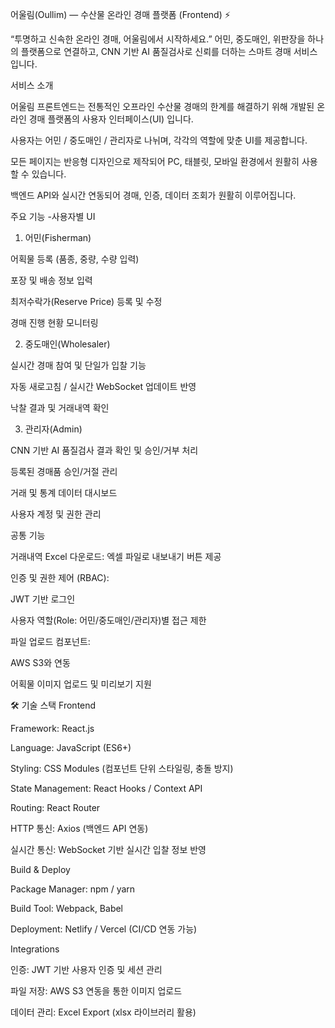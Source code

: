 어울림(Oullim) — 수산물 온라인 경매 플랫폼 (Frontend) ⚡

“투명하고 신속한 온라인 경매, 어울림에서 시작하세요.”
어민, 중도매인, 위판장을 하나의 플랫폼으로 연결하고, CNN 기반 AI 품질검사로 신뢰를 더하는 스마트 경매 서비스입니다.

서비스 소개

어울림 프론트엔드는 전통적인 오프라인 수산물 경매의 한계를 해결하기 위해 개발된 온라인 경매 플랫폼의 사용자 인터페이스(UI) 입니다.

사용자는 어민 / 중도매인 / 관리자로 나뉘며, 각각의 역할에 맞춘 UI를 제공합니다.

모든 페이지는 반응형 디자인으로 제작되어 PC, 태블릿, 모바일 환경에서 원활히 사용할 수 있습니다.

백엔드 API와 실시간 연동되어 경매, 인증, 데이터 조회가 원활히 이루어집니다.

주요 기능
-사용자별 UI

   1. 어민(Fisherman)

   어획물 등록 (품종, 중량, 수량 입력)

   포장 및 배송 정보 입력

   최저수락가(Reserve Price) 등록 및 수정

   경매 진행 현황 모니터링

   2. 중도매인(Wholesaler)

   실시간 경매 참여 및 단일가 입찰 기능

   자동 새로고침 / 실시간 WebSocket 업데이트 반영

   낙찰 결과 및 거래내역 확인

   3. 관리자(Admin)

   CNN 기반 AI 품질검사 결과 확인 및 승인/거부 처리

   등록된 경매품 승인/거절 관리

   거래 및 통계 데이터 대시보드

   사용자 계정 및 권한 관리

공통 기능

거래내역 Excel 다운로드: 엑셀 파일로 내보내기 버튼 제공

인증 및 권한 제어 (RBAC):

JWT 기반 로그인

사용자 역할(Role: 어민/중도매인/관리자)별 접근 제한

파일 업로드 컴포넌트:

AWS S3와 연동

어획물 이미지 업로드 및 미리보기 지원

🛠️ 기술 스택
Frontend

Framework: React.js

Language: JavaScript (ES6+)

Styling: CSS Modules (컴포넌트 단위 스타일링, 충돌 방지)

State Management: React Hooks / Context API

Routing: React Router

HTTP 통신: Axios (백엔드 API 연동)

실시간 통신: WebSocket 기반 실시간 입찰 정보 반영

Build & Deploy

Package Manager: npm / yarn

Build Tool: Webpack, Babel

Deployment: Netlify / Vercel (CI/CD 연동 가능)

Integrations

인증: JWT 기반 사용자 인증 및 세션 관리

파일 저장: AWS S3 연동을 통한 이미지 업로드

데이터 관리: Excel Export (xlsx 라이브러리 활용)

